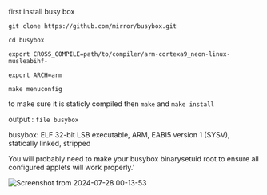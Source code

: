 first install busy box

`git clone https://github.com/mirror/busybox.git`

`cd busybox`

`export CROSS_COMPILE=path/to/compiler/arm-cortexa9_neon-linux-musleabihf-`

`export ARCH=arm`

`make menuconfig`

to make sure it is staticly compiled then `make` and `make install`

output : `file busybox`

busybox: ELF 32-bit LSB executable, ARM, EABI5 version 1 (SYSV), statically linked, stripped

You will probably need to make your busybox binarysetuid root to ensure all configured applets will work properly.'


![Screenshot from 2024-07-28 00-13-53](https://github.com/user-attachments/assets/e75bd772-4f97-49fd-9bbe-599aaced2da0)
